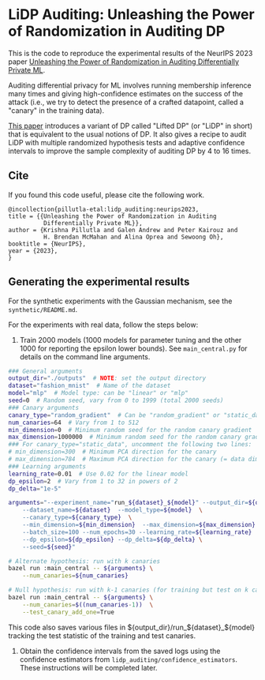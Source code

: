 # LiDP Auditing: Unleashing the Power of Randomization in Auditing DP

This is the code to reproduce the experimental results of the NeurIPS 2023 paper
[Unleashing the Power of Randomization in Auditing Differentially Private ML](https://arxiv.org/abs/2305.18447).

Auditing differential privacy for ML involves running membership inference many
times and giving high-confidence estimates on the success of the attack (i.e.,
we try to detect the presence of a crafted datapoint, called a "canary" in the
training data).

[This paper](https://arxiv.org/abs/2305.18447) introduces a variant of DP called
"Lifted DP" (or "LiDP" in short) that is equivalent to the usual notions of DP.
It also gives a recipe to audit LiDP with multiple randomized hypothesis tests
and adaptive confidence intervals to improve the sample complexity of auditing
DP by 4 to 16 times.

## Cite

If you found this code useful, please cite the following work.

```
@incollection{pillutla-etal:lidp_auditing:neurips2023,
title = {{Unleashing the Power of Randomization in Auditing
          Differentially Private ML}},
author = {Krishna Pillutla and Galen Andrew and Peter Kairouz and
          H. Brendan McMahan and Alina Oprea and Sewoong Oh},
booktitle = {NeurIPS},
year = {2023},
}
```

## Generating the experimental results

For the synthetic experiments with the Gaussian mechanism, see the
`synthetic/README.md`.

For the experiments with real data, follow the steps below:

1.  Train 2000 models (1000 models for parameter tuning and the other 1000 for
    reporting the epsilon lower bounds). See `main_central.py` for details on
    the command line arguments.

```bash
### General arguments
output_dir="./outputs"  # NOTE: set the output directory
dataset="fashion_mnist"  # Name of the dataset
model="mlp"  # Model type: can be "linear" or "mlp"
seed=0  # Random seed, vary from 0 to 1999 (total 2000 seeds)
### Canary arguments
canary_type="random_gradient"  # Can be "random_gradient" or "static_data"
num_canaries=64  # Vary from 1 to 512
min_dimension=0  # Minimum random seed for the random canary gradient
max_dimension=1000000  # Minimum random seed for the random canary gradient
### For canary_type="static_data", uncomment the following two lines:
# min_dimension=300  # Minimum PCA direction for the canary
# max_dimension=784  # Maximum PCA direction for the canary (= data dimension)
### Learning arguments
learning_rate=0.01  # Use 0.02 for the linear model
dp_epsilon=2  # Vary from 1 to 32 in powers of 2
dp_delta="1e-5"

arguments="--experiment_name="run_${dataset}_${model}" --output_dir=${output_dir}  \
    --dataset_name=${dataset}  --model_type=${model}  \
    --canary_type=${canary_type}  \
    --min_dimension=${min_dimension}  --max_dimension=${max_dimension}  \
    --batch_size=100 --num_epochs=30 --learning_rate=${learning_rate}  \
    --dp_epsilon=${dp_epsilon} --dp_delta=${dp_delta} \
    --seed=${seed}"

# Alternate hypothesis: run with k canaries
bazel run :main_central -- ${arguments} \
    --num_canaries=${num_canaries}

# Null hypothesis: run with k-1 canaries (for training but test on k canaries)
bazel run :main_central -- ${arguments} \
    --num_canaries=$((num_canaries-1))  \
    --test_canary_add_one=True
```

This code also saves various files in ${output_dir}/run_${dataset}_${model}
tracking the test statistic of the training and test canaries.

1.  Obtain the confidence intervals from the saved logs using the confidence
    estimators from `lidp_auditing/confidence_estimators`. These instructions
    will be completed later.
